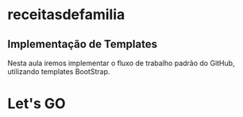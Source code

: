 # receitasdefamilia

## Implementação de Templates

Nesta aula iremos implementar o fluxo de trabalho padrão do GitHub, utilizando templates BootStrap.

# Let's GO